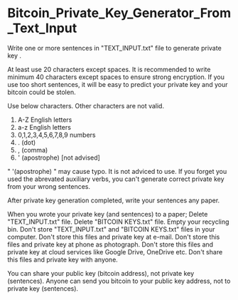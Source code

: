 # Bitcoin_Private_Key_Generator_From_Text_Input



Write one or more sentences in "TEXT_INPUT.txt" file to generate private key .


At least use 20 characters except spaces.
It is recommended to write minimum 40 characters except spaces to ensure strong encryption.
If you use too short sentences, it will be easy to predict your private key and your bitcoin could be stolen.


Use below characters. Other characters are not valid.
1. A-Z English letters
2. a-z English letters
3. 0,1,2,3,4,5,6,7,8,9 numbers
4. . (dot)
5. , (comma)
6. ' (apostrophe) [not advised]


" '(apostrophe) " may cause typo. It is not adviced to use.
If you forget you used the abrevated auxiliary verbs, you can't generate correct private key from your wrong sentences.


After private key generation completed, write your sentences any paper.

When you wrote your private key (and sentences) to a paper;
Delete "TEXT_INPUT.txt" file.
Delete "BITCOIN KEYS.txt" file.
Empty your recycling bin.
Don't store "TEXT_INPUT.txt" and "BITCOIN KEYS.txt" files in your computer.
Don't store this files and private key at e-mail.
Don't store this files and private key at phone as photograph.
Don't store this files and private key at cloud services like Google Drive, OneDrive etc.
Don't share this files and private key with anyone.

You can share your public key (bitcoin address), not private key (sentences).
Anyone can send you bitcoin to your public key address, not to private key (sentences).



